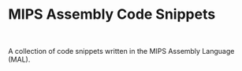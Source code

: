 # MIPS Assembly Code Snippets

<br>

A collection of code snippets written in the MIPS Assembly Language (MAL).
